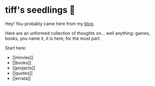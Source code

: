 # tiff's seedlings 🌱

Hey! You probably came here from my [blog](https://tiffanywhite.blog).

Here are an unformed collection of thoughts on... well anything: games, books, you name it, it is here, for the most part.

Start here:

- [[movies]]
- [[books]]
- [[projects]]
- [[quotes]]
- [[errata]]